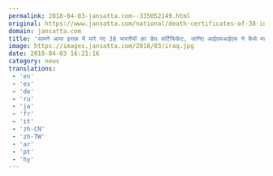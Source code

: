 ```yaml
---
permalink: 2018-04-03-jansatta.com--335052149.html
original: https://www.jansatta.com/national/death-certificates-of-38-indians-killed-in-mosul-iraq-reveals-how-isis-massacre-indian-citizens/620749/
domain: jansatta.com
title: 'सामने आया इराक में मारे गए 38 भारतीयों का डेथ सर्टिफिकेट, जानिए आईएसआईएस ने कैसे मारा'
image: https://images.jansatta.com/2018/03/iraq.jpg
date: 2018-04-03 16:21:16
category: news
translations: 
 - 'en'
 - 'es'
 - 'de'
 - 'ru'
 - 'ja'
 - 'fr'
 - 'it'
 - 'zh-CN'
 - 'zh-TW'
 - 'ar'
 - 'pt'
 - 'hy'
---
```


